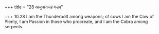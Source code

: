 +++
title = "28 आयुधानामहं वज्रम्"

+++
10.28 I am the Thunderbolt among weapons; of cows I am the Cow of
Plenty, I am Passion in those who procreate, and I am the Cobra among
serpents.
